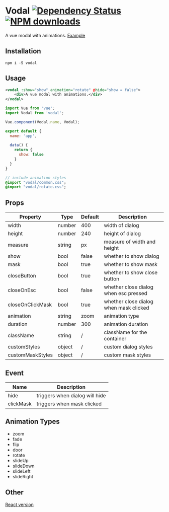 # Vodal [![Dependency Status](https://david-dm.org/chenjiahan/rodal.svg?style=flat-square)](https://david-dm.org/chenjiahan/vodal) [![NPM downloads](http://img.shields.io/npm/dm/rodal.svg?style=flat-square)](https://npmjs.org/package/vodal)
A vue modal with animations.
[Example](http://rodal.cn)

## Installation    

    npm i -S vodal
    
## Usage
``` xml
<vodal :show="show" animation="rotate" @hide="show = false">
    <div>A vue modal with animations.</div>
</vodal>
```

``` javascript
import Vue from 'vue';
import Vodal from 'vodal';

Vue.component(Vodal.name, Vodal);

export default {
  name: 'app',
    
  data() {
    return {
      show: false
    }
  }
}
```

``` sass
// include animation styles
@import "vodal/common.css";
@import "vodal/rotate.css";
```

## Props

Property|Type|Default|Description
---|---|---|---
width|number|400|width of dialog
height|number|240|height of dialog
measure|string|px|measure of width and height
show|bool|false|whether to show dialog
mask|bool|true|whether to show mask
closeButton|bool|true|whether to show close button
closeOnEsc|bool|false|whether close dialog when esc pressed
closeOnClickMask|bool|true|whether close dialog when mask clicked
animation|string|zoom|animation type
duration|number|300|animation duration
className|string|/|className for the container
customStyles|object|/|custom dialog styles
customMaskStyles|object|/|custom mask styles

## Event
Name|Description
---|---
hide|triggers when dialog will hide
clickMask|triggers when mask clicked

## Animation Types
* zoom
* fade
* flip
* door
* rotate
* slideUp
* slideDown
* slideLeft
* slideRight

## Other
[React version](https://github.com/chenjiahan/rodal)

